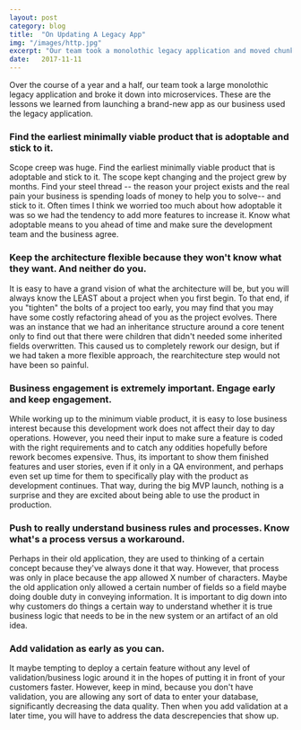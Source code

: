 ```yaml
---
layout: post
category: blog
title:  "On Updating A Legacy App"
img: "/images/http.jpg"
excerpt: "Our team took a monolothic legacy application and moved chunks into a new app. Here is what we learned."
date:   2017-11-11
---
```

Over the course of a year and a half, our team took a large monolothic legacy application and broke it down into microservices. These are the lessons we learned from launching a brand-new app as our business used the legacy application.

### Find the earliest minimally viable product that is adoptable and stick to it.
Scope creep was huge. Find the earliest minimally viable product that is adoptable and stick to it. The scope kept changing and the project grew by months. Find your steel thread -- the reason your project exists and the real pain your business is spending loads of money to help you to solve-- and stick to it. Often times I think we worried too much about how adoptable it was so we had the tendency to add more features to increase it. Know what adoptable means to you ahead of time and make sure the development team and the business agree.

### Keep the architecture flexible because they won't know what they want. And neither do you.
It is easy to have a grand vision of what the architecture will be, but you will always know the LEAST about a project when you first begin. To that end, if you "tighten" the bolts of a project too early, you may find that you may have some costly refactoring ahead of you as the project evolves. There was an instance that we had an inheritance structure around a core tenent only to find out that there were children that didn't needed some inherited fields overwritten. This caused us to completely rework our design, but if we had taken a more flexible approach, the rearchitecture step would not have been so painful.

### Business engagement is extremely important. Engage early and keep engagement.
While working up to the minimum viable product, it is easy to lose business interest because this development work does not affect their day to day operations. However, you need their input to make sure a feature is coded with the right requirements and to catch any oddities hopefully before rework becomes expensive. Thus, its important to show them finished features and user stories, even if it only in a QA environment, and perhaps even set up time for them to specifically play with the product as development continues. That way, during the big MVP launch, nothing is a surprise and they are excited about being able to use the product in production.

### Push to really understand business rules and processes. Know what's a process versus a workaround.
Perhaps in their old application, they are used to thinking of a certain concept because they've always done it that way. However, that process was only in place because the app allowed X number of characters. Maybe the old application only allowed a certain number of fields so a field maybe doing double duty in conveying information. It is important to dig down into why customers do things a certain way to understand whether it is true business logic that needs to be in the new system or an artifact of an old idea. 

### Add validation as early as you can.
It maybe tempting to deploy a certain feature without any level of validation/business logic around it in the hopes of putting it in front of your customers faster. However, keep in mind, because you don't have validation, you are allowing any sort of data to enter your database, significantly decreasing the data quality. Then when you add validation at a later time, you will have to address the data descrepencies that show up.



